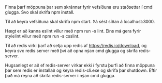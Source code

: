 Finna þarf möppuna þar sem skránnar fyrir vefsíðuna eru staðsettar í cmd glugga.
Svo skal skrifa npm install.

Til að keyra vefsíðuna skal skrifa npm start. Þá sést síðan á localhost:3000.

Hægt er að kanna eslint villur með npm run -s lint.
Eins má gera fyrir stylelint villur með npm run -s csslint.

Til að redis virki þarf að setja upp redis af https://redis.io/download,
og keyra svo redis server með því að opna nýan cmd glugga
og skrifa redis-server.

Hugsanlegt er að ef redis-server virkar ekki í fyrstu þurfi að finna möppuna
þar sem redis er installað og keyra redis-cli.exe og skrifa þar shutdown.
Eftir það má reyna að skrifa redis-server í nýan cmd glugga.

